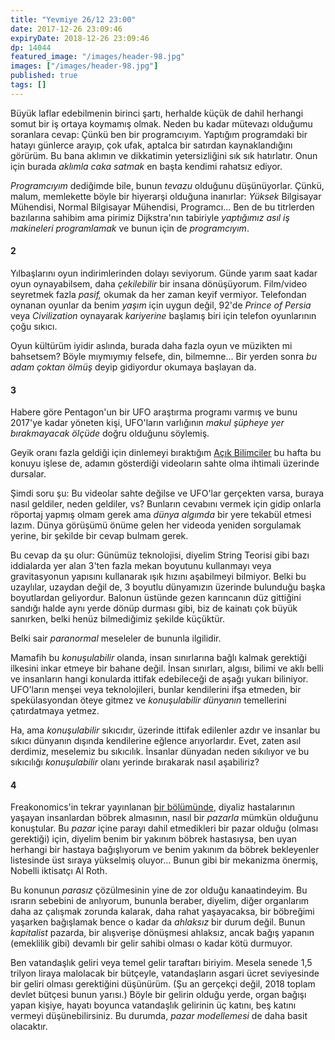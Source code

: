 ```yaml
---
title: "Yevmiye 26/12 23:00"
date: 2017-12-26 23:09:46
expiryDate: 2018-12-26 23:09:46
dp: 14044
featured_image: "/images/header-98.jpg"
images: ["/images/header-98.jpg"]
published: true
tags: []
---
```




Büyük laflar edebilmenin birinci şartı, herhalde küçük de dahil herhangi somut
bir iş ortaya koymamış olmak. Neden bu kadar mütevazı olduğumu soranlara cevap:
Çünkü ben bir programcıyım. Yaptığım programdaki bir hatayı günlerce arayıp, çok
ufak, aptalca bir satırdan kaynaklandığını görürüm. Bu bana aklımın ve
dikkatimin yetersizliğini sık sık hatırlatır. Onun için burada *aklımla caka
satmak* en başta kendimi rahatsız ediyor.

*Programcıyım* dediğimde bile, bunun *tevazu* olduğunu düşünüyorlar. Çünkü,
malum, memlekette böyle bir hiyerarşi olduğuna inanırlar: *Yüksek* Bilgisayar
Mühendisi, Normal Bilgisayar Mühendisi, Programcı... Ben de bu titrlerden
bazılarına sahibim ama pirimiz Dijkstra'nın tabiriyle *yaptığımız asıl iş
makineleri programlamak* ve bunun için de *programcıyım*. 

#### 2

Yılbaşlarını oyun indirimlerinden dolayı seviyorum. Günde yarım saat kadar oyun
oynayabilsem, daha *çekilebilir* bir insana dönüşüyorum. Film/video seyretmek
fazla *pasif,* okumak da her zaman keyif vermiyor. Telefondan oynanan oyunlar da
benim *yaşım* için uygun değil, 92'de *Prince of Persia* veya *Civilization*
oynayarak *kariyerine* başlamış biri için telefon oyunlarının çoğu sıkıcı.

Oyun kültürüm iyidir aslında, burada daha fazla oyun ve müzikten mi bahsetsem?
Böyle mıymıymıy felsefe, din, bilmemne... Bir yerden sonra *bu adam çoktan
ölmüş* deyip gidiyordur okumaya başlayan da.

#### 3

Habere göre Pentagon'un bir UFO araştırma programı varmış ve bunu 2017'ye kadar
yöneten kişi, UFO'ların varlığının *makul şüpheye yer bırakmayacak ölçüde* doğru
olduğunu söylemiş.

Geyik oranı fazla geldiği için dinlemeyi bıraktığım [Açık
Bilimciler](http://www.acikbilim.com/) bu hafta bu konuyu işlese de, adamın
gösterdiği videoların sahte olma ihtimali üzerinde dursalar.

Şimdi soru şu: Bu videolar sahte değilse ve UFO'lar gerçekten varsa, buraya
nasıl geldiler, neden geldiler, vs? Bunların cevabını vermek için gidip onlarla
röportaj yapmış olmam gerek ama *dünya algımda* bir yere tekabül etmesi lazım.
Dünya görüşümü önüme gelen her videoda yeniden sorgulamak yerine, bir şekilde
bir cevap bulmam gerek.

Bu cevap da şu olur: Günümüz teknolojisi, diyelim String Teorisi gibi bazı
iddialarda yer alan 3'ten fazla mekan boyutunu kullanmayı veya gravitasyonun
yapısını kullanarak ışık hızını aşabilmeyi bilmiyor. Belki bu uzaylılar, uzaydan
değil de, 3 boyutlu dünyamızın üzerinde bulunduğu başka boyutlardan geliyordur.
Balonun üstünde gezen karıncanın düz gittiğini sandığı halde aynı yerde dönüp
durması gibi, biz de kainatı çok büyük sanırken, belki henüz bilmediğimiz
şekilde küçüktür.

Belki sair *paranormal* meseleler de bununla ilgilidir. 

Mamafih bu *konuşulabilir* olanda, insan sınırlarına bağlı kalmak gerektiği
ilkesini inkar etmeye bir bahane değil. İnsan sınırları, algısı, bilimi ve aklı
belli ve insanların hangi konularda ittifak edebileceği de aşağı yukarı
biliniyor. UFO'ların menşei veya teknolojileri, bunlar kendilerini ifşa etmeden,
bir spekülasyondan öteye gitmez ve *konuşulabilir dünyanın* temellerini
çatırdatmaya yetmez.

Ha, ama *konuşulabilir* sıkıcıdır, üzerinde ittifak edilenler azdır ve insanlar
bu sıkıcı dünyanın dışında kendilerine eğlence arıyorlardır. Evet, zaten asıl
derdimiz, meselemiz bu sıkıcılık. İnsanlar dünyadan neden sıkılıyor ve bu
sıkıcılığı *konuşulabilir* olanı yerinde bırakarak nasıl aşabiliriz?

#### 4

Freakonomics'in tekrar yayınlanan [bir bölümünde](https://t.co/ZaUDyC7tAK),
diyaliz hastalarının yaşayan insanlardan böbrek almasının, nasıl bir *pazarla*
mümkün olduğunu konuştular. Bu *pazar* içine parayı dahil etmedikleri bir pazar
olduğu (olması gerektiği) için, diyelim benim bir yakınım böbrek hastasıysa, ben
uyan herhangi bir hastaya bağışlıyorum ve benim yakınım da böbrek bekleyenler
listesinde üst sıraya yükselmiş oluyor... Bunun gibi bir mekanizma önermiş,
Nobelli iktisatçı Al Roth.

Bu konunun *parasız* çözülmesinin yine de zor olduğu kanaatindeyim. Bu ısrarın
sebebini de anlıyorum, bununla beraber, diyelim, diğer organlarım daha az
çalışmak zorunda kalarak, daha rahat yaşayacaksa, bir böbreğimi yaşarken
bağışlamak bence o kadar da *ahlaksız* bir durum değil. Bunun *kapitalist*
pazarda, bir alışverişe dönüşmesi ahlaksız, ancak bağış yapanın (emeklilik gibi)
devamlı bir gelir sahibi olması o kadar kötü durmuyor.

Ben vatandaşlık geliri veya temel gelir taraftarı biriyim. Mesela senede 1,5
trilyon liraya malolacak bir bütçeyle, vatandaşların asgari ücret seviyesinde
bir geliri olması gerektiğini düşünürüm. (Şu an gerçekçi değil, 2018 toplam
devlet bütçesi bunun yarısı.) Böyle bir gelirin olduğu yerde, organ bağışı yapan
kişiye, hayatı boyunca vatandaşlık gelirinin üç katını, beş katını vermeyi
düşünebilirsiniz. Bu durumda, *pazar modellemesi* de daha basit olacaktır.


